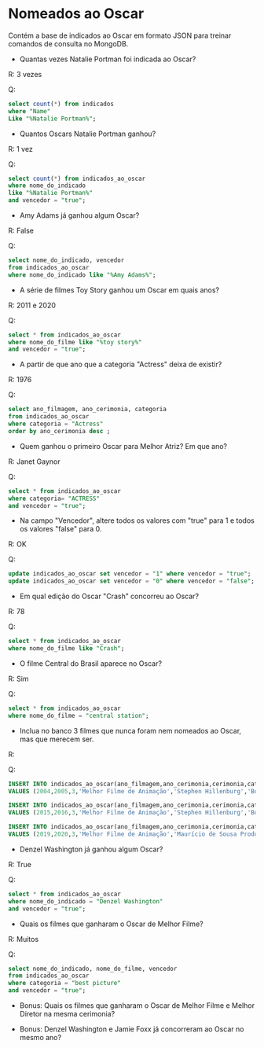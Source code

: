 # Nomeados ao Oscar

Contém a base de indicados ao Oscar em formato JSON para treinar comandos de consulta no MongoDB. 

* Quantas vezes Natalie Portman foi indicada ao Oscar?

R: 3 vezes

Q:
```sql
select count(*) from indicados
where "Name"
Like "%Natalie Portman%";
```

* Quantos Oscars Natalie Portman ganhou?

R: 1 vez

Q:
```sql
select count(*) from indicados_ao_oscar
where nome_do_indicado
like "%Natalie Portman%"
and vencedor = "true";
```

* Amy Adams já ganhou algum Oscar?

R: False

Q:
```sql
select nome_do_indicado, vencedor
from indicados_ao_oscar
where nome_do_indicado like "%Amy Adams%";
```

* A série de filmes Toy Story ganhou um Oscar em quais anos?
  
R: 2011 e 2020

Q:
```sql
select * from indicados_ao_oscar
where nome_do_filme like "%toy story%"
and vencedor = "true";
```

* A partir de que ano que a categoria "Actress" deixa de existir?

R: 1976

Q:
```sql
select ano_filmagem, ano_cerimonia, categoria
from indicados_ao_oscar
where categoria = "Actress"
order by ano_cerimonia desc ;
```
 

* Quem ganhou o primeiro Oscar para Melhor Atriz? Em que ano?

R: Janet Gaynor

Q:
```sql
select * from indicados_ao_oscar
where categoria= "ACTRESS"
and vencedor = "true";
```


* Na campo "Vencedor", altere todos os valores com "true" para 1 e todos os valores "false" para 0.

R: OK

Q:
```sql
update indicados_ao_oscar set vencedor = "1" where vencedor = "true";
update indicados_ao_oscar set vencedor = "0" where vencedor = "false";
```


* Em qual edição do Oscar "Crash" concorreu ao Oscar?

R: 78

Q:
```sql
select * from indicados_ao_oscar
where nome_do_filme like "Crash";
```


* O filme Central do Brasil aparece no Oscar?

R: Sim

Q: 
```sql
select * from indicados_ao_oscar
where nome_do_filme = "central station";
```


* Inclua no banco 3 filmes que nunca foram nem nomeados ao Oscar, mas que merecem ser.

R: 

Q:
```sql
INSERT INTO indicados_ao_oscar(ano_filmagem,ano_cerimonia,cerimonia,categoria,nome_do_indicado,nome_do_filme,vencedor) 
VALUES (2004,2005,3,'Melhor Filme de Animação','Stephen Hillenburg','Bob Esponja: O Filme','true');

INSERT INTO indicados_ao_oscar(ano_filmagem,ano_cerimonia,cerimonia,categoria,nome_do_indicado,nome_do_filme,vencedor) 
VALUES (2015,2016,3,'Melhor Filme de Animação','Stephen Hillenburg','Bob Esponja: Um Herói Fora d. Água','true');

INSERT INTO indicados_ao_oscar(ano_filmagem,ano_cerimonia,cerimonia,categoria,nome_do_indicado,nome_do_filme,vencedor) 
VALUES (2019,2020,3,'Melhor Filme de Animação','Maurício de Sousa Produções','Turma da Mônica: O Filme','true');

```


* Denzel Washington já ganhou algum Oscar?

R: True

Q:
```sql
select * from indicados_ao_oscar
where nome_do_indicado = "Denzel Washington"
and vencedor = "true";
```


* Quais os filmes que ganharam o Oscar de Melhor Filme?

R: Muitos

Q:
```sql
select nome_do_indicado, nome_do_filme, vencedor
from indicados_ao_oscar
where categoria = "best picture"
and vencedor = "true";
```

* Bonus: Quais os filmes que ganharam o Oscar de Melhor Filme e Melhor Diretor na mesma cerimonia?

* Bonus: Denzel Washington e Jamie Foxx já concorreram ao Oscar no mesmo ano?
